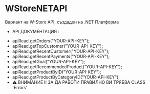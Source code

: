 # WStoreNETAPI
Вариант на W-Store API, създаден на .NET Платформа
- API ДОКУМЕНТАЦИЯ :
* apiRead.getOrders("YOUR-API-KEY");
* apiRead.getTopCustomer("YOUR-API-KEY");
* apiRead.getRecentCustomer("YOUR-API-KEY");
* apiRead.getRecentPayments("YOUR-API-KEY");
* apiRead.getGoal("YOUR-API-KEY");
* apiRead.getRecommendedProduct("YOUR-API-KEY");
* apiRead.getProductByID("YOUR-API-KEY");
* apiRead.getProductByCategoryID("YOUR-API-KEY");
* ⚠️ ВНИМАНИЕ !! ЗА ДА РАБОТИ ПРАВИЛНО ВИ ТРЯБВА CLASS 'Errors'
